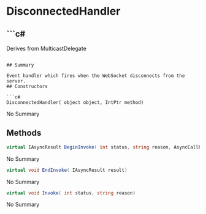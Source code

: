 # DisconnectedHandler

## ```c#
Derives from MulticastDelegate
```

## Summary

Event handler which fires when the WebSocket disconnects from the server.
## Constructors

```c#
DisconnectedHandler( object object, IntPtr method) 
```
No Summary
## Methods

```c#
virtual IAsyncResult BeginInvoke( int status, string reason, AsyncCallback callback, object object) 
```
No Summary
```c#
virtual void EndInvoke( IAsyncResult result) 
```
No Summary
```c#
virtual void Invoke( int status, string reason) 
```
No Summary
